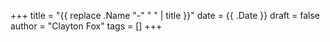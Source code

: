 +++
title = "{{ replace .Name "-" " " | title }}"
date = {{ .Date }}
draft = false
author = "Clayton Fox"
tags = []
+++
